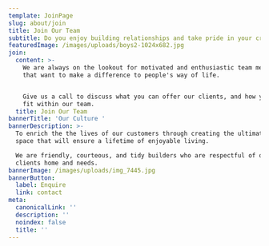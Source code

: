 ```yaml
---
template: JoinPage
slug: about/join
title: Join Our Team
subtitle: Do you enjoy building relationships and take pride in your craft?
featuredImage: /images/uploads/boys2-1024x682.jpg
join:
  content: >-
    We are always on the lookout for motivated and enthusiastic team members
    that want to make a difference to people's way of life.


    Give us a call to discuss what you can offer our clients, and how you can
    fit within our team.
  title: Join Our Team
bannerTitle: 'Our Culture '
bannerDescription: >-
  To enrich the the lives of our customers through creating the ultimate outdoor
  space that will ensure a lifetime of enjoyable living.

  We are friendly, courteous, and tidy builders who are respectful of our
  clients home and needs.
bannerImage: /images/uploads/img_7445.jpg
bannerButton:
  label: Enquire
  link: contact
meta:
  canonicalLink: ''
  description: ''
  noindex: false
  title: ''
---
```


